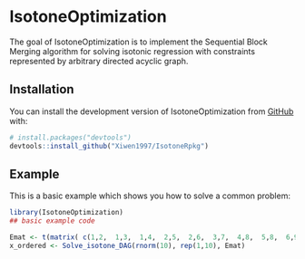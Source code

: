 
# IsotoneOptimization

<!-- badges: start -->
<!-- badges: end -->

The goal of IsotoneOptimization is to implement the Sequential Block Merging algorithm for solving isotonic regression with constraints represented by arbitrary directed acyclic graph.

## Installation

You can install the development version of IsotoneOptimization from [GitHub](https://github.com/) with:

``` r
# install.packages("devtools")
devtools::install_github("Xiwen1997/IsotoneRpkg")
```

## Example

This is a basic example which shows you how to solve a common problem:

``` r
library(IsotoneOptimization)
## basic example code

Emat <- t(matrix( c(1,2,  1,3,  1,4,  2,5,  2,6,  3,7,  4,8,  5,8,  6,9,  6,10),2,10))
x_ordered <- Solve_isotone_DAG(rnorm(10), rep(1,10), Emat)
```

